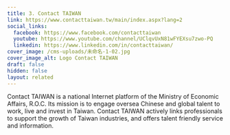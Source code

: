 ```yaml
---
title: 3. Contact TAIWAN
link: https://www.contacttaiwan.tw/main/index.aspx?lang=2
social_links:
  facebook: https://www.facebook.com/contacttaiwan
  youtube: https://www.youtube.com/channel/UClqvUxN81wFYEXsu7zwo-PQ
  linkedin: https://www.linkedin.com/in/contacttaiwan/
cover_image: /cms-uploads/未命名-1-02.jpg
cover_image_alt: Logo Contact TAIWAN
draft: false
hidden: false
layout: related
---
```

Contact TAIWAN is a national Internet platform of the Ministry of Economic Affairs, R.O.C.
Its mission is to engage oversea Chinese and global talent to work, live and invest in Taiwan. Contact TAIWAN actively links professionals to support the growth of Taiwan industries, and offers talent friendly service and information.
